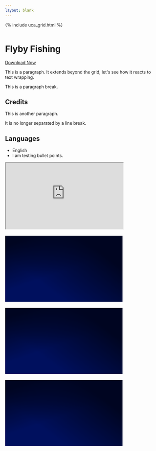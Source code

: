 ```yaml
---
layout: blank
---
```


{% include uca_grid.html %}

<style>
    body {
        background-image: url('../assets/images/FlybyFishingBackground.png');
    }
</style>

<!-- PAGE CONTENT STARTS HERE -->

<div class="row">
    <div class="column">
        <h1>Flyby Fishing</h1>
        <a href="./ee" download="ee.txt" class="btn">Download Now</a>
        <p>This is a paragraph. It extends beyond the grid, let's see how it reacts to text wrapping.</p>
        <p>This is a paragraph break.</p>
        <h2>Credits</h2>
        <p>This is another paragraph.</p>
        <p>It is no longer separated by a line break.</p>
        <h2>Languages</h2>
        <ul style="text-align:left">
            <li>English</li>
            <li>I am testing bullet points.</li>
        </ul>
    </div>
    <div class="column">
        <iframe src="https://www.youtube.com/embed/sQAuUaaWoz8?autoplay=1&mute=1" width="384px" height="216px"></iframe>
        <br><br>
        <img src="../assets/images/Night.png" alt="Image Preview" width="384" height="216">
        <br><br>
        <img src="../assets/images/Night.png" alt="Image Preview" width="384" height="216">
        <br><br>
        <img src="../assets/images/Night.png" alt="Image Preview" width="384" height="216">
    </div>
</div>
